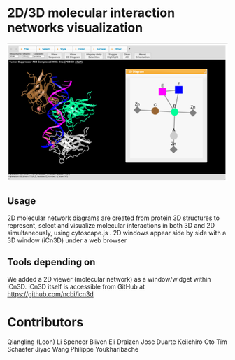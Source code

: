 # 2D/3D molecular interaction networks visualization 

![](combined_3D2D.png)

## Usage
2D molecular network diagrams are created from protein 3D structures to represent, select and visualize molecular interactions in both 3D and 2D simultaneously, using cytoscape.js .  2D windows appear side by side with a 3D window (iCn3D) under a web browser

## Tools depending on

We added a 2D viewer (molecular network) as a window/widget within iCn3D. iCn3D itself is accessible from GitHub at https://github.com/ncbi/icn3d

# Contributors

Qiangling (Leon) Li
Spencer Bliven
Eli Draizen
Jose Duarte
Keiichiro Oto
Tim Schaefer
Jiyao Wang
Philippe Youkharibache




